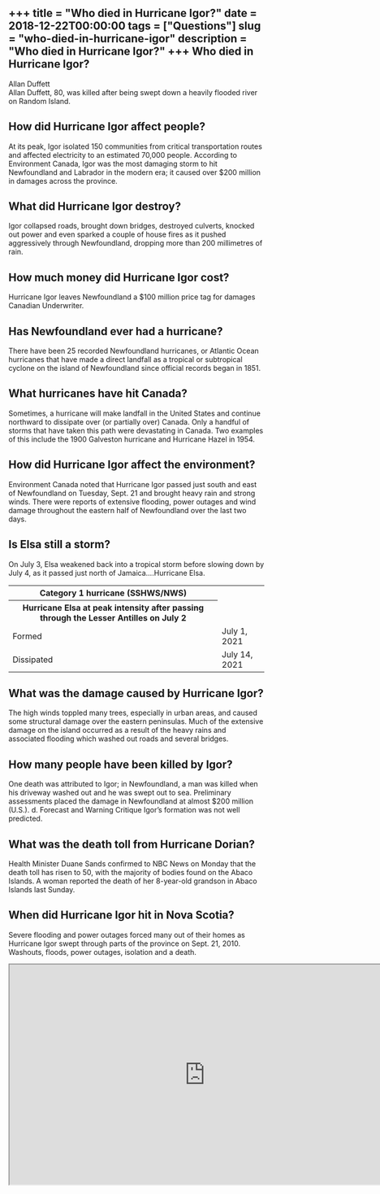 +++
title = "Who died in Hurricane Igor?"
date = 2018-12-22T00:00:00
tags = ["Questions"]
slug = "who-died-in-hurricane-igor"
description = "Who died in Hurricane Igor?"
+++
Who died in Hurricane Igor?
---------------------------

Allan Duffett  
Allan Duffett, 80, was killed after being swept down a heavily flooded river on Random Island.

How did Hurricane Igor affect people?
-------------------------------------

At its peak, Igor isolated 150 communities from critical transportation routes and affected electricity to an estimated 70,000 people. According to Environment Canada, Igor was the most damaging storm to hit Newfoundland and Labrador in the modern era; it caused over $200 million in damages across the province.

What did Hurricane Igor destroy?
--------------------------------

Igor collapsed roads, brought down bridges, destroyed culverts, knocked out power and even sparked a couple of house fires as it pushed aggressively through Newfoundland, dropping more than 200 millimetres of rain.

How much money did Hurricane Igor cost?
---------------------------------------

Hurricane Igor leaves Newfoundland a $100 million price tag for damages Canadian Underwriter.

Has Newfoundland ever had a hurricane?
--------------------------------------

There have been 25 recorded Newfoundland hurricanes, or Atlantic Ocean hurricanes that have made a direct landfall as a tropical or subtropical cyclone on the island of Newfoundland since official records began in 1851.

What hurricanes have hit Canada?
--------------------------------

Sometimes, a hurricane will make landfall in the United States and continue northward to dissipate over (or partially over) Canada. Only a handful of storms that have taken this path were devastating in Canada. Two examples of this include the 1900 Galveston hurricane and Hurricane Hazel in 1954.

How did Hurricane Igor affect the environment?
----------------------------------------------

Environment Canada noted that Hurricane Igor passed just south and east of Newfoundland on Tuesday, Sept. 21 and brought heavy rain and strong winds. There were reports of extensive flooding, power outages and wind damage throughout the eastern half of Newfoundland over the last two days.

Is Elsa still a storm?
----------------------

On July 3, Elsa weakened back into a tropical storm before slowing down by July 4, as it passed just north of Jamaica….Hurricane Elsa.

<table><tr><th>Category 1 hurricane (SSHWS/NWS)</th></tr><tr><th>Hurricane Elsa at peak intensity after passing through the Lesser Antilles on July 2</th></tr><tr><td>Formed</td><td>July 1, 2021</td></tr><tr><td>Dissipated</td><td>July 14, 2021</td></tr></table>

What was the damage caused by Hurricane Igor?
---------------------------------------------

The high winds toppled many trees, especially in urban areas, and caused some structural damage over the eastern peninsulas. Much of the extensive damage on the island occurred as a result of the heavy rains and associated flooding which washed out roads and several bridges.

How many people have been killed by Igor?
-----------------------------------------

One death was attributed to Igor; in Newfoundland, a man was killed when his driveway washed out and he was swept out to sea. Preliminary assessments placed the damage in Newfoundland at almost $200 million (U.S.). d. Forecast and Warning Critique Igor’s formation was not well predicted.

What was the death toll from Hurricane Dorian?
----------------------------------------------

Health Minister Duane Sands confirmed to NBC News on Monday that the death toll has risen to 50, with the majority of bodies found on the Abaco Islands. A woman reported the death of her 8-year-old grandson in Abaco Islands last Sunday.

When did Hurricane Igor hit in Nova Scotia?
-------------------------------------------

Severe flooding and power outages forced many out of their homes as Hurricane Igor swept through parts of the province on Sept. 21, 2010. Washouts, floods, power outages, isolation and a death.

<iframe allow="accelerometer; autoplay; clipboard-write; encrypted-media; gyroscope; picture-in-picture" allowfullscreen="" class="__youtube_prefs__  epyt-is-override  no-lazyload" data-no-lazy="1" data-origheight="433" data-origwidth="770" data-skipgform_ajax_framebjll="" height="433" id="_ytid_54276" loading="lazy" src="https://www.youtube.com/embed/CvJZY6usVHU?enablejsapi=1&autoplay=0&cc_load_policy=0&cc_lang_pref=&iv_load_policy=1&loop=0&modestbranding=0&rel=1&fs=1&playsinline=0&autohide=2&theme=dark&color=red&controls=1&" title="YouTube player" width="770"></iframe>